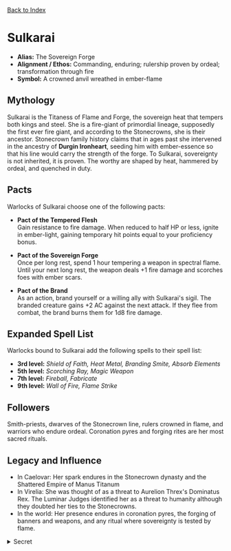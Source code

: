[Back to Index](../Patrons.md) 
# Sulkarai

- **Alias:** The Sovereign Forge
- **Alignment / Ethos:** Commanding, enduring; rulership proven by ordeal; transformation through fire
- **Symbol:** A crowned anvil wreathed in ember-flame

## Mythology
  Sulkarai is the Titaness of Flame and Forge, the sovereign heat that tempers both kings and steel. She is a fire-giant of primordial lineage, supposedly the first ever fire giant, and according to the Stonecrowns, she is their ancestor. Stonecrown family history claims that in ages past she intervened in the ancestry of **Durgin Ironheart**, seeding him with ember-essence so that his line would carry the strength of the forge. To Sulkarai, sovereignty is not inherited, it is proven. The worthy are shaped by heat, hammered by ordeal, and quenched in duty.

## Pacts
  Warlocks of Sulkarai choose one of the following pacts:
  - **Pact of the Tempered Flesh**  
    Gain resistance to fire damage. When reduced to half HP or less, ignite in ember-light, gaining temporary hit points equal to your proficiency bonus.
  
  - **Pact of the Sovereign Forge**  
    Once per long rest, spend 1 hour tempering a weapon in spectral flame. Until your next long rest, the weapon deals +1 fire damage and scorches foes with ember scars.
  
  - **Pact of the Brand**  
    As an action, brand yourself or a willing ally with Sulkarai's sigil. The branded creature gains +2 AC against the next attack. If they flee from combat, the brand burns them for 1d8 fire damage.

## Expanded Spell List
  Warlocks bound to Sulkarai add the following spells to their spell list:
  - **3rd level:** *Shield of Faith, Heat Metal, Branding Smite, Absorb Elements*  
  - **5th level:** *Scorching Ray, Magic Weapon*  
  - **7th level:** *Fireball, Fabricate*  
  - **9th level:** *Wall of Fire, Flame Strike*  

## Followers
  Smith-priests, dwarves of the Stonecrown line, rulers crowned in flame, and warriors who endure ordeal. Coronation pyres and forging rites are her most sacred rituals.

## Legacy and Influence
  - In Caelovar: Her spark endures in the Stonecrown dynasty and the Shattered Empire of Manus Titanum  
  - In Virelia: She was thought of as a threat to Aurelion Threx's Dominatus Rex. The Luminar Judges identified her as a threat to humanity although they doubted her ties to the Stonecrowns.  
  - In the world: Her presence endures in coronation pyres, the forging of banners and weapons, and any ritual where sovereignty is tested by flame.

<details data-secret="true"><summary>Secret</summary>

  - **Hidden Lore / Motivations**

  - Sulkarai's intervention in **Durgin Ironheart's** ancestry was calculated: she seeded his line with her ember-spark to shape rulers who could endure the forge.

  - She forged **Manus Titanum** as a deliberate counterweight to **Dominatus Rex** and **Aurelion Threx's** rise in Virelia, whose sovereignty through chains and zealotry she judged brittle and false.

  - After the **Great Silence** weakened Threx, she no longer needed to prop up Manus Titanum. She withdrew, letting the Stonecrown heirs fight the **100 Years War** as her crucible, she does not care who wins, only who endures.
  
  - Her long-term aim is survival: to keep her spark alive in bloodlines and in rulers tested by fire. If the Wheel falters again, she intends to be written into its foundation as the crucible no Reset can erase.
</details>
